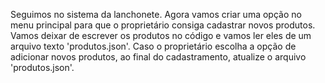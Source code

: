Seguimos no sistema da lanchonete.
Agora vamos criar uma opção no menu principal para que o proprietário consiga cadastrar novos produtos.
Vamos deixar de escrever os produtos no código e vamos ler eles de um arquivo texto 'produtos.json'.
Caso o proprietário escolha a opção de adicionar novos produtos, ao final do cadastramento, atualize o arquivo 'produtos.json'.



 
